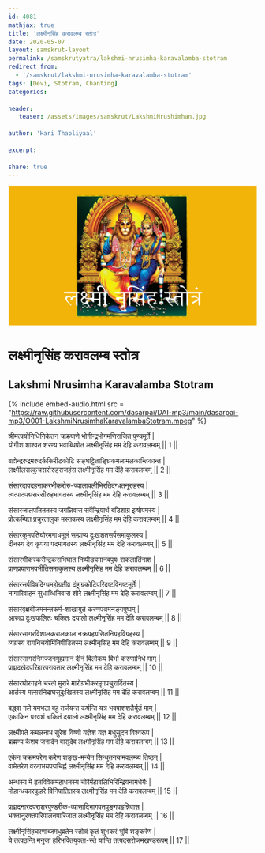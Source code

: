 ```yaml
---    
id: 4081    
mathjax: true    
title: 'लक्ष्मीनृसिंह करावलम्ब स्तोत्र'    
date: 2020-05-07   
layout: samskrut-layout 
permalink: /samskrutyatra/lakshmi-nrusimha-karavalamba-stotram
redirect_from: 
  - '/samskrut/lakshmi-nrusimha-karavalamba-stotram'
tags: [Devi, Stotram, Chanting]    
categories:    
    
header:    
   teaser: /assets/images/samskrut/LakshmiNrushimhan.jpg    
    
author: 'Hari Thapliyaal'    
    
excerpt:    
    
share: true    
---    
```

    
![](/assets/images/samskrut/LakshmiNrushimhan.jpg)    
    
# लक्ष्मीनृसिंह करावलम्ब स्तोत्र     
## Lakshmi Nrusimha Karavalamba Stotram    
    
{% include embed-audio.html src = "https://raw.githubusercontent.com/dasarpai/DAI-mp3/main/dasarpai-mp3/O001-LakshmiNrusimhaKaravalambaStotram.mpeg" %}     
    
    
    
श्रीमत्पयोनिधिनिकेतन चक्रपाणे भोगीन्द्रभोगमणिराजित पुण्यमूर्ते |    
योगीश शाश्वत शरण्य भवाब्धिपोत लक्ष्मीनृसिंह मम देहि करावलम्बम् || 1 ||    
    
ब्रह्मेन्द्ररुद्रमरुदर्ककिरीटकोटि सङ्घट्टिताङ्घ्रिकमलामलकान्तिकान्त |    
लक्ष्मीलसत्कुचसरोरुहराजहंस लक्ष्मीनृसिंह मम देहि करावलम्बम् || 2 ||    
    
संसारदावदहनाकरभीकरोरु-ज्वालावलीभिरतिदग्धतनूरुहस्य |    
त्वत्पादपद्मसरसीरुहमागतस्य लक्ष्मीनृसिंह मम देहि करावलम्बम् || 3 ||    
    
संसारजालपतिततस्य जगन्निवास सर्वेन्द्रियार्थ बडिशाग्र झषोपमस्य |    
प्रोत्कम्पित प्रचुरतालुक मस्तकस्य लक्ष्मीनृसिंह मम देहि करावलम्बम् || 4 ||    
    
संसारकूमपतिघोरमगाधमूलं सम्प्राप्य दुःखशतसर्पसमाकुलस्य |    
दीनस्य देव कृपया पदमागतस्य लक्ष्मीनृसिंह मम देहि करावलम्बम् || 5 ||    
    
संसारभीकरकरीन्द्रकराभिघात निष्पीड्यमानवपुषः सकलार्तिनाश |    
प्राणप्रयाणभवभीतिसमाकुलस्य लक्ष्मीनृसिंह मम देहि करावलम्बम् || 6 ||    
    
संसारसर्पविषदिग्धमहोग्रतीव्र दंष्ट्राग्रकोटिपरिदष्टविनष्टमूर्तेः |    
नागारिवाहन सुधाब्धिनिवास शौरे लक्ष्मीनृसिंह मम देहि करावलम्बम् || 7 ||    
    
संसारवृक्षबीजमनन्तकर्म-शाखायुतं करणपत्रमनङ्गपुष्पम् |    
आरुह्य दुःखफलितः चकितः दयालो लक्ष्मीनृसिंह मम देहि करावलम्बम् || 8 ||    
    
संसारसागरविशालकरालकाल नक्रग्रहग्रसितनिग्रहविग्रहस्य |    
व्यग्रस्य रागनिचयोर्मिनिपीडितस्य लक्ष्मीनृसिंह मम देहि करावलम्बम् || 9 ||    
    
संसारसागरनिमज्जनमुह्यमानं दीनं विलोकय विभो करुणानिधे माम् |    
प्रह्लादखेदपरिहारपरावतार लक्ष्मीनृसिंह मम देहि करावलम्बम् || 10 ||    
    
संसारघोरगहने चरतो मुरारे मारोग्रभीकरमृगप्रचुरार्दितस्य |    
आर्तस्य मत्सरनिदाघसुदुःखितस्य लक्ष्मीनृसिंह मम देहि करावलम्बम् || 11 ||    
    
बद्ध्वा गले यमभटा बहु तर्जयन्त कर्षन्ति यत्र भवपाशशतैर्युतं माम् |    
एकाकिनं परवशं चकितं दयालो लक्ष्मीनृसिंह मम देहि करावलम्बम् || 12 ||    
    
लक्ष्मीपते कमलनाभ सुरेश विष्णो यज्ञेश यज्ञ मधुसूदन विश्वरूप |    
ब्रह्मण्य केशव जनार्दन वासुदेव लक्ष्मीनृसिंह मम देहि करावलम्बम् || 13 ||    
    
एकेन चक्रमपरेण करेण शङ्ख-मन्येन सिन्धुतनयामवलम्ब्य तिष्ठन् |    
वामेतरेण वरदाभयपद्मचिह्नं लक्ष्मीनृसिंह मम देहि करावलम्बम् || 14 ||    
    
अन्धस्य मे हृतविवेकमहाधनस्य चोरैर्महाबलिभिरिन्द्रियनामधेयैः |    
मोहान्धकारकुहरे विनिपातितस्य लक्ष्मीनृसिंह मम देहि करावलम्बम् || 15 ||    
    
प्रह्लादनारदपराशरपुण्डरीक-व्यासादिभागवतपुङ्गवहृन्निवास |    
भक्तानुरक्तपरिपालनपारिजात लक्ष्मीनृसिंह मम देहि करावलम्बम् || 16 ||    
    
लक्ष्मीनृसिंहचरणाब्जमधुव्रतेन स्तोत्रं कृतं शुभकरं भुवि शङ्करेण |    
ये तत्पठन्ति मनुजा हरिभक्तियुक्ता-स्ते यान्ति तत्पदसरोजमखण्डरूपम् || 17 ||    
